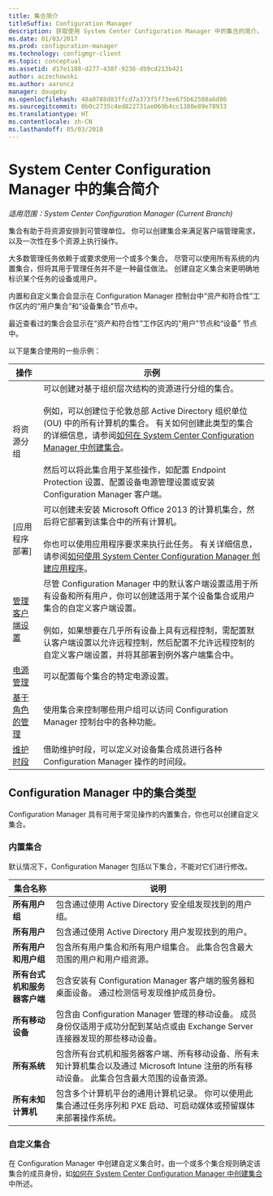 ```yaml
---
title: 集合简介
titleSuffix: Configuration Manager
description: 获取使用 System Center Configuration Manager 中的集合的简介。
ms.date: 01/03/2017
ms.prod: configuration-manager
ms.technology: configmgr-client
ms.topic: conceptual
ms.assetid: d17e1188-d277-438f-9236-db9cd213b421
author: aczechowski
ms.author: aaroncz
manager: dougeby
ms.openlocfilehash: 48a0788d83ffcd7a373f5f73ee675b62508a6d86
ms.sourcegitcommit: 0b0c2735c4ed822731ae069b4cc1380e89e78933
ms.translationtype: HT
ms.contentlocale: zh-CN
ms.lasthandoff: 05/03/2018
---
```

# <a name="introduction-to-collections-in-system-center-configuration-manager"></a>System Center Configuration Manager 中的集合简介

*适用范围：System Center Configuration Manager (Current Branch)*

集合有助于将资源安排到可管理单位。 你可以创建集合来满足客户端管理需求，以及一次性在多个资源上执行操作。 

大多数管理任务依赖于或要求使用一个或多个集合。 尽管可以使用所有系统的内置集合，但将其用于管理任务并不是一种最佳做法。 创建自定义集合来更明确地标识某个任务的设备或用户。  

 内置和自定义集合会显示在 Configuration Manager 控制台中“资产和符合性”工作区内的“用户集合”和“设备集合”节点中。  

 最近查看过的集合会显示在“资产和符合性”工作区内的“用户”节点和“设备” 节点中。  

以下是集合使用的一些示例：  

|操作|示例|  
|---------|-------|  
|将资源分组|可以创建对基于组织层次结构的资源进行分组的集合。<br /><br /> 例如，可以创建位于伦敦总部 Active Directory 组织单位 (OU) 中的所有计算机的集合。 有关如何创建此类型的集合的详细信息，请参阅[如何在 System Center Configuration Manager 中创建集合](../../../../core/clients/manage/collections/create-collections.md)。<br /><br /> 然后可以将此集合用于某些操作，如配置 Endpoint Protection 设置、配置设备电源管理设置或安装 Configuration Manager 客户端。|  
|[应用程序部署]|可以创建未安装 Microsoft Office 2013 的计算机集合，然后将它部署到该集合中的所有计算机。<br /><br /> 你也可以使用应用程序要求来执行此任务。 有关详细信息，请参阅[如何使用 System Center Configuration Manager 创建应用程序](../../../../apps/deploy-use/create-applications.md)。|  
|[管理客户端设置](../../../../core/clients/deploy/about-client-settings.md)|尽管 Configuration Manager 中的默认客户端设置适用于所有设备和所有用户，你可以创建适用于某个设备集合或用户集合的自定义客户端设置。<br /><br /> 例如，如果想要在几乎所有设备上具有远程控制，需配置默认客户端设置以允许远程控制，然后配置不允许远程控制的自定义客户端设置，并将其部署到例外客户端集合中。 |  
|[电源管理](../power/introduction-to-power-management.md)|可以配置每个集合的特定电源设置。|  
|[基于角色的管理](../../../../core/servers/deploy/configure/configure-role-based-administration.md)|使用集合来控制哪些用户组可以访问 Configuration Manager 控制台中的各种功能。|  
|[维护时段](../../../../core/clients/manage/collections/use-maintenance-windows.md)|借助维护时段，可以定义对设备集合成员进行各种 Configuration Manager 操作的时间段。 |  


## <a name="collection-types-in-configuration-manager"></a>Configuration Manager 中的集合类型  
 Configuration Manager 具有可用于常见操作的内置集合，你也可以创建自定义集合。   

### <a name="built-in-collections"></a>内置集合  
 默认情况下，Configuration Manager 包括以下集合，不能对它们进行修改。  

|**集合名称**|说明|  
|-------------------------|-----------------|  
|**所有用户组**|包含通过使用 Active Directory 安全组发现找到的用户组。|  
|**所有用户**|包含通过使用 Active Directory 用户发现找到的用户。|  
|**所有用户和用户组**|包含所有用户集合和所有用户组集合。 此集合包含最大范围的用户和用户组资源。|  
|**所有台式机和服务器客户端**|包含安装有 Configuration Manager 客户端的服务器和桌面设备。 通过检测信号发现维护成员身份。|  
|**所有移动设备**|包含由 Configuration Manager 管理的移动设备。 成员身份仅适用于成功分配到某站点或由 Exchange Server 连接器发现的那些移动设备。|  
|**所有系统**|包含所有台式机和服务器客户端、所有移动设备、所有未知计算机集合以及通过 Microsoft Intune 注册的所有移动设备。 此集合包含最大范围的设备资源。|  
|**所有未知计算机**|包含多个计算机平台的通用计算机记录。 你可以使用此集合通过任务序列和 PXE 启动、可启动媒体或预留媒体来部署操作系统。|  

### <a name="custom-collections"></a>自定义集合  
 在 Configuration Manager 中创建自定义集合时，由一个或多个集合规则确定该集合的成员身份，如[如何在 System Center Configuration Manager 中创建集合](../../../../core/clients/manage/collections/create-collections.md)中所述。 

